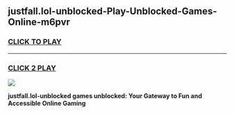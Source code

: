 
## justfall.lol-unblocked-Play-Unblocked-Games-Online-m6pvr
<h3>
<a href="https://premium76.site?title=justfall.lol-unblocked&ref=25A">CLICK TO PLAY</a></h3>
<hr>

<h3>
<a href="https://premium76.site?title=justfall.lol-unblocked&ref=25A">CLICK 2 PLAY</a>
  
</h3>

<a href="https://premium76.site?title=justfall.lol-unblocked&ref=25A"><img src="https://clearcache.store/games.png"></a>


**justfall.lol-unblocked games unblocked: Your Gateway to Fun and Accessible Online Gaming**
